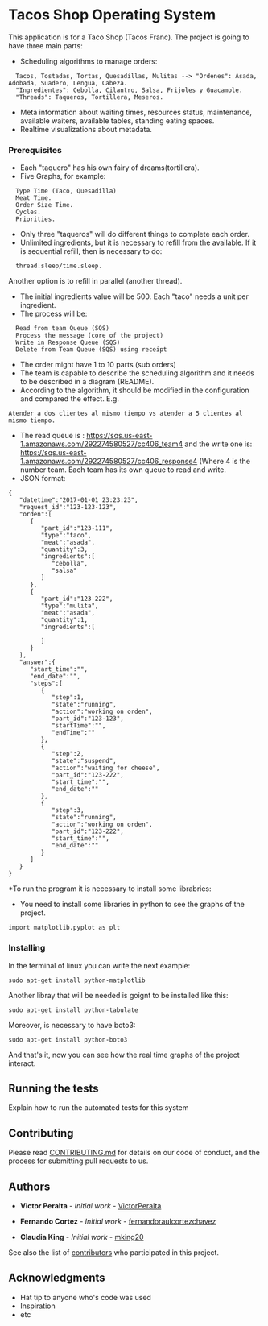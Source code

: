 # Tacos Shop Operating System

This application is for a Taco Shop (Tacos Franc). 
The project is going to have three main parts:

* Scheduling algorithms to manage orders:
```
  Tacos, Tostadas, Tortas, Quesadillas, Mulitas --> "Ordenes": Asada, Adobada, Suadero, Lengua, Cabeza.
  "Ingredientes": Cebolla, Cilantro, Salsa, Frijoles y Guacamole.
  "Threads": Taqueros, Tortillera, Meseros.
```
* Meta information about waiting times, resources status, maintenance, available waiters, available tables, standing eating spaces.
* Realtime visualizations about metadata.

### Prerequisites
* Each "taquero" has his own fairy of dreams(tortillera).
* Five Graphs, for example:
```
  Type Time (Taco, Quesadilla)
  Meat Time.
  Order Size Time.
  Cycles.
  Priorities.
```
* Only three "taqueros" will do different things to complete each order.
* Unlimited ingredients, but it is necessary to refill from the available. If it is sequential refill, then is necessary to do:
```
  thread.sleep/time.sleep. 
```
  Another option is to refill in parallel (another thread).
* The initial ingredients value will be 500. Each "taco" needs a unit per ingredient.
* The process will be:
```
  Read from team Queue (SQS)
  Process the message (core of the project)
  Write in Response Queue (SQS)
  Delete from Team Queue (SQS) using receipt  
```
* The order might have 1 to 10 parts (sub orders)
* The team is capable to describe the scheduling algorithm and it needs to be described in a diagram (README).
* According to the algorithm, it should be modified in the configuration and compared the effect. E.g. 
```
Atender a dos clientes al mismo tiempo vs atender a 5 clientes al mismo tiempo.
```
* The read queue is : https://sqs.us-east-1.amazonaws.com/292274580527/cc406_team4 and the write one is: https://sqs.us-east-1.amazonaws.com/292274580527/cc406_response4 (Where 4 is the number team. Each team has its own queue to read and write.
* JSON format:
```
{  
   "datetime":"2017-01-01 23:23:23",
   "request_id":"123-123-123",
   "orden":[  
      {  
         "part_id":"123-111",
         "type":"taco",
         "meat":"asada",
         "quantity":3,
         "ingredients":[  
            "cebolla",
            "salsa"
         ]
      },
      {  
         "part_id":"123-222",
         "type":"mulita",
         "meat":"asada",
         "quantity":1,
         "ingredients":[  

         ]
      }
   ],
   "answer":{  
      "start_time":"",
      "end_date":"",
      "steps":[  
         {  
            "step":1,
            "state":"running",
            "action":"working on orden",
            "part_id":"123-123",
            "startTime":"",
            "endTime":""
         },
         {  
            "step":2,
            "state":"suspend",
            "action":"waiting for cheese",
            "part_id":"123-222",
            "start_time":"",
            "end_date":""
         },
         {  
            "step":3,
            "state":"running",
            "action":"working on orden",
            "part_id":"123-222",
            "start_time":"",
            "end_date":""
         }
      ]
   }
}
```
*To run the program it is necessary to install some librabries:

* You need to install some libraries in python to see the graphs of the project.

```
import matplotlib.pyplot as plt
```

### Installing

In the terminal of linux you can write the next example:

```
sudo apt-get install python-matplotlib
```
Another libray that will be needed is goignt to be installed like this:
```
sudo apt-get install python-tabulate
```
Moreover, is necessary to have boto3:
```
sudo apt-get install python-boto3
```
And that's it, now you can see how the real time graphs of the project interact.

## Running the tests

Explain how to run the automated tests for this system

## Contributing

Please read [CONTRIBUTING.md](https://gist.github.com/PurpleBooth/b24679402957c63ec426) for details on our code of conduct, and the process for submitting pull requests to us.

## Authors

* **Victor Peralta** - *Initial work* - [VictorPeralta](https://github.com/VictorPeralta)

* **Fernando Cortez** - *Initial work* - [fernandoraulcortezchavez](https://github.com/fernandoraulcortezchavez)

* **Claudia King** - *Initial work* - [mking20](https://github.com/mking20)


See also the list of [contributors](https://github.com/VictorPeralta/OSProject/blob/master/contributors.md) who participated in this project.

## Acknowledgments

* Hat tip to anyone who's code was used
* Inspiration
* etc
